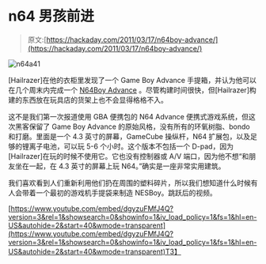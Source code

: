 # n64 男孩前进

> 原文:[https://hackaday.com/2011/03/17/n64boy-advance/](https://hackaday.com/2011/03/17/n64boy-advance/)

![](../Images/030fc53c5a9f79d8d6377cbf5dbc142c.png "n64a41")

[Hailrazer]在他的衣柜里发现了一个 Game Boy Advance 手提箱，并认为他可以在几个周末内完成一个 [N64Boy Advance](http://moddedbybacteria.freeforums.org/hailrazer-s-n64boy-advance-video-added-t1427.html) 。尽管构建时间很快，但[Hailrazer]构建的东西放在玩具店的货架上也不会显得格格不入。

这不是我们第一次报道使用 GBA 便携包的 N64 Advance 便携式游戏系统，但这次黑客保留了 Game Boy Advance 的原始风格，没有所有的环氧树脂、bondo 和打磨。里面是一个 4.3 英寸的屏幕，GameCube 操纵杆，N64 扩展包，以及足够的锂离子电池，可以玩 5-6 个小时。这个版本不包括一个 D-pad，因为[Hailrazer]在玩的时候不使用它。它也没有控制器或 A/V 端口，因为他不想“和朋友坐在一起，在 4.3 英寸的屏幕上玩 N64。”确实是一座非常实用建筑。

我们喜欢看到人们重新利用他们扔在周围的塑料碎片，所以我们想知道什么时候有人会带着一个最初的游戏机手提袋来制造 NESBoy。跳跃后的视频。

[https://www.youtube.com/embed/dgyzuFMfJ4Q?version=3&rel=1&showsearch=0&showinfo=1&iv_load_policy=1&fs=1&hl=en-US&autohide=2&start=40&wmode=transparent](https://www.youtube.com/embed/dgyzuFMfJ4Q?version=3&rel=1&showsearch=0&showinfo=1&iv_load_policy=1&fs=1&hl=en-US&autohide=2&start=40&wmode=transparent)T3】